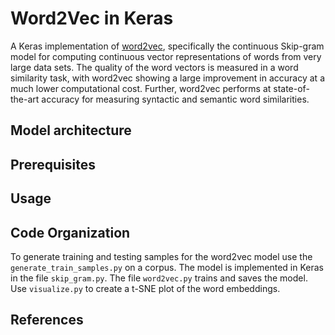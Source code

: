 # Word2Vec in Keras

A Keras implementation of [word2vec](https://arxiv.org/abs/1301.3781), specifically the continuous Skip-gram model for computing continuous vector representations of words from very large data sets. The quality of the word vectors is measured in a word similarity task, with word2vec showing a large improvement in accuracy at a much lower computational cost. Further, word2vec performs at state-of-the-art accuracy for measuring  syntactic and semantic word similarities.

## Model architecture


## Prerequisites

## Usage


## Code Organization
To generate training and testing samples for the word2vec model use the `generate_train_samples.py` on a corpus. The model is implemented in Keras in the file `skip_gram.py`. The file `word2vec.py` trains and saves the model. Use `visualize.py` to create a t-SNE plot of the word embeddings.

## References


